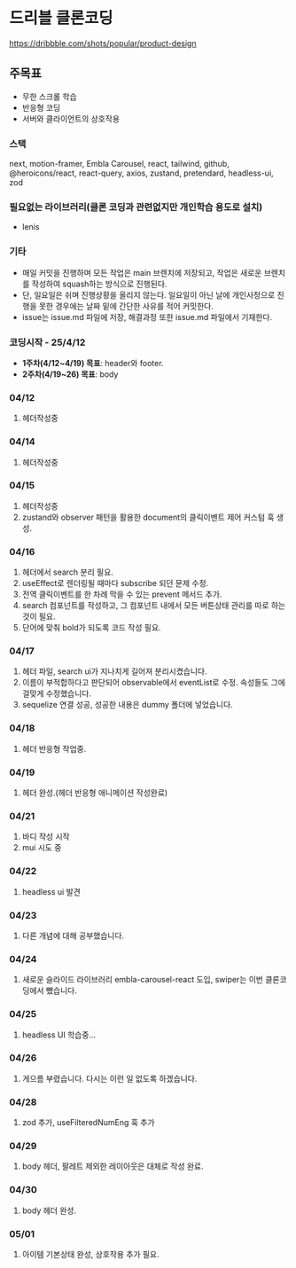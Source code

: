 # 드리블 클론코딩

https://dribbble.com/shots/popular/product-design

## 주목표

- 무한 스크롤 학습
- 반응형 코딩
- 서버와 클라이언트의 상호작용

### 스택

next, motion-framer, Embla Carousel, react, tailwind, github, @heroicons/react, react-query, axios, zustand, pretendard, headless-ui, zod

### 필요없는 라이브러리(클론 코딩과 관련없지만 개인학습 용도로 설치)

- lenis

### 기타

- 매일 커밋을 진행하며 모든 작업은 main 브렌치에 저장되고, 작업은 새로운 브렌치를 작성하여 squash하는 방식으로 진행된다.
- 단, 일요일은 쉬며 진행상황을 올리지 않는다. 일요일이 아닌 날에 개인사정으로 진행을 못한 경우에는 날짜 밑에 간단한 사유를 적어 커밋한다.
- issue는 issue.md 파일에 저장, 해결과정 또한 issue.md 파일에서 기재한다.

### 코딩시작 - 25/4/12

- **1주차(4/12~4/19) 목표**: header와 footer.
- **2주차(4/19~26) 목표**: body

### 04/12

1. 헤더작성중

### 04/14

1. 헤더작성중

### 04/15

1. 헤더작성중
2. zustand와 observer 패턴을 활용한 document의 클릭이벤트 제어 커스텀 훅 생성.

### 04/16

1. 헤더에서 search 분리 필요.
2. useEffect로 렌더링될 때마다 subscribe 되던 문제 수정.
3. 전역 클릭이벤트를 한 차례 막을 수 있는 prevent 메서드 추가.
4. search 컴포넌트를 작성하고, 그 컴포넌트 내에서 모든 버튼상태 관리를 따로 하는 것이 필요.
5. 단어에 맞춰 bold가 되도록 코드 작성 필요.

### 04/17

1. 헤더 파일, search ui가 지나치게 길어져 분리시켰습니다.
2. 이름이 부적합하다고 판단되어 observable에서 eventList로 수정. 속성들도 그에 걸맞게 수정했습니다.
3. sequelize 연결 성공, 성공한 내용은 dummy 폴더에 넣었습니다.

### 04/18

1. 헤더 반응형 작업중.

### 04/19

1. 헤더 완성.(헤더 반응형 애니메이션 작성완료)

### 04/21

1. 바디 작성 시작
2. mui 시도 중

### 04/22

1. headless ui 발견

### 04/23

1. 다른 개념에 대해 공부했습니다.

### 04/24

1. 새로운 슬라이드 라이브러리 embla-carousel-react 도입, swiper는 이번 클론코딩에서 뺐습니다.

### 04/25

1. headless UI 학습중...

### 04/26

1. 게으름 부렸습니다. 다시는 이런 일 없도록 하겠습니다.

### 04/28

1. zod 추가, useFilteredNumEng 훅 추가

### 04/29

1. body 헤더, 팔레트 제외한 레이아웃은 대체로 작성 완료.

### 04/30

1. body 헤더 완성.

### 05/01

1. 아이템 기본상태 완성, 상호작용 추가 필요.
